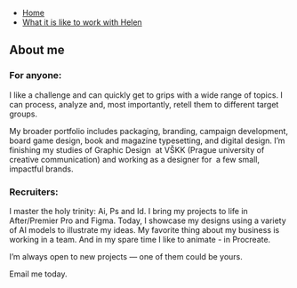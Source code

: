 - [Home](index.md)
- [What it is like to work with Helen](helens-work-manifesto.md)

## About me

### For anyone:

I like a challenge and can quickly get to grips with a wide range of topics. I can process, analyze and, most importantly, retell them to different target groups.

My broader portfolio includes packaging, branding, campaign development, board game design, book and magazine typesetting, and digital design. I’m finishing my studies of Graphic Design  at VŠKK (Prague university of creative communication) and working as a designer for  a few small, impactful brands.

### Recruiters:

I master the holy trinity: Ai, Ps and Id. I bring my projects to life in After/Premier Pro and Figma. 
Today, I showcase my designs using a variety of AI models to illustrate my ideas. My favorite thing about my business is working in a team. 
And in my spare time I like to animate - in Procreate.


I’m always open to new projects
— one of them could be yours.

Email me today.
